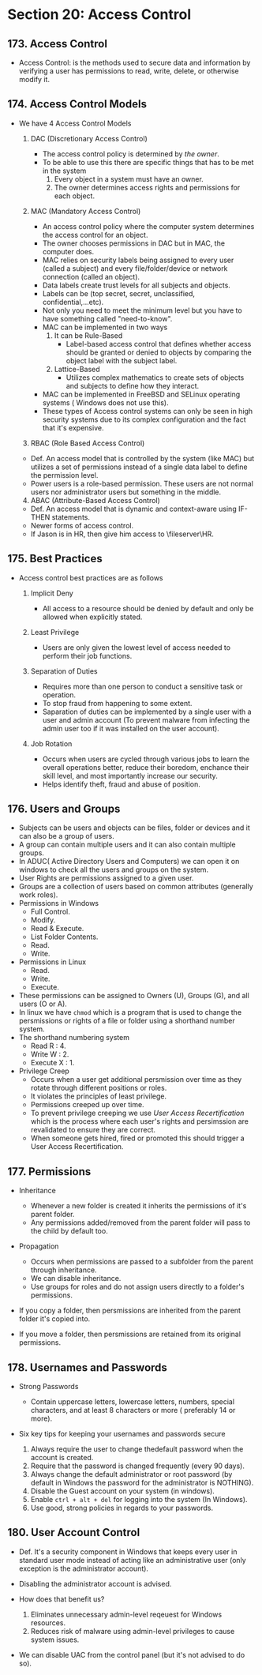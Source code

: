 # Section 20: Access Control  

## 173. Access Control  

* Access Control: is the methods used to secure data and information by verifying a user has permissions to read, write, delete, or otherwise modify it.  

## 174. Access Control Models  

* We have 4 Access Control Models  
  1. DAC (Discretionary Access Control)  
     * The access control policy is determined by *the owner*.  
     * To be able to use this there are specific things that has to be met in the system  
       1. Every object in a system must have an owner. 
       2. The owner determines access rights and permissions for each object.  

  2. MAC (Mandatory Access Control)  
     * An access control policy where the computer system determines the access control for an object. 
     * The owner chooses permissions in DAC but in MAC, the computer does.  
     * MAC relies on security labels being assigned to every user (called a subject) and every file/folder/device or network connection (called an object).
     * Data labels create trust levels for all subjects and objects.
     * Labels can be (top secret, secret, unclassified, confidential,...etc).
     * Not only you need to meet the minimum level but you have to have something called "need-to-know".  
     * MAC can be implemented in two ways  
       1. It can be Rule-Based  
          * Label-based access control that defines whether access should be granted or denied to objects by comparing the object label with the subject label. 
       2. Lattice-Based  
          * Utilizes complex mathematics to create sets of objects and subjects to define how they interact. 
     * MAC can be implemented in FreeBSD and SELinux operating systems ( Windows does not use this). 
     * These types of Access control systems can only be seen in high security systems due to its complex configuration and the fact that it's expensive.
  3. RBAC (Role Based Access Control)  
    * Def. An access model that is controlled by the system (like MAC) but utilizes a set of permissions instead of a single data label to define the permission level.
    * Power users is a role-based permission. These users are not normal users nor administrator users but something in the middle.

  4. ABAC (Attribute-Based Access Control)  
    * Def. An access model that is dynamic and context-aware using IF-THEN statements.
    * Newer forms of access control.
    * If Jason is in HR, then give him access to \\fileserver\HR.  

## 175. Best Practices  

* Access control best practices are as follows  
  1. Implicit Deny  
     * All access to a resource should be denied by default and only be allowed when explicitly stated.  
  2. Least Privilege  
     * Users are only given the lowest level of access needed to perform their job functions.  
  3. Separation of Duties  
     * Requires more than one person to conduct a sensitive task or operation. 
     * To stop fraud from happening to some extent.  
     * Saparation of duties can be implemented by a single user with a user and admin account (To prevent malware from infecting the admin user too if it was installed on the user account).  

  4. Job Rotation  
     * Occurs when users are cycled through various jobs to learn the overall operations better, reduce their boredom, enchance their skill level, and most importantly increase our security. 
     * Helps identify theft, fraud and abuse of position.

## 176. Users and Groups  

* Subjects can be users and objects can be files, folder or devices and it can also be a group of users.  
* A group can contain multiple users and it can also contain multiple groups.
* In ADUC( Active Directory Users and Computers) we can open it on windows to check all the users and groups on the system.  
* User Rights are permissions assigned to a given user.  
* Groups are a collection of users based on common attributes (generally work roles).  
* Permissions in Windows  
  * Full Control.
  * Modify.
  * Read & Execute.
  * List Folder Contents.
  * Read.
  * Write.  
* Permissions in Linux  
  * Read.
  * Write.
  * Execute.  
* These permissions can be assigned to Owners (U), Groups (G), and all users (O or A).  
* In linux we have `chmod` which is a program that is used to change the persmissions or rights of a file or folder using a shorthand number system.  
* The shorthand numbering system  
  * Read R : 4.
  * Write W : 2.
  * Execute X : 1.  
* Privilege Creep  
  * Occurs when a user get additional persmission over time as they rotate through different positions or roles.  
  * It violates the principles of least privilege.  
  * Permissions creeped up over time.  
  * To prevent privilege creeping we use *User Access Recertification* which is the process where each user's rights and persimssion are revalidated to ensure they are correct.  
  * When someone gets hired, fired or promoted this should trigger a User Access Recertification.

## 177. Permissions  

* Inheritance  
  * Whenever a new folder is created it inherits the permissions of it's parent folder.  
  * Any permissions added/removed from the parent folder will pass to the child by default too. 


* Propagation  
  * Occurs when permissions are passed to a subfolder from the parent through inheritance.  
  * We can disable inheritance.  
  * Use groups for roles and do not assign users directly to a folder's permissions.

* If you copy a folder, then persmissions are inherited from the parent folder it's copied into.  

* If you move a folder, then persmissions are retained from its original permissions.

## 178. Usernames and Passwords  

* Strong Passwords  
  * Contain uppercase letters, lowercase letters, numbers, special characters, and at least 8 characters or more ( preferably 14 or more).
   

* Six key tips for keeping your usernames and passwords secure  
  1. Always require the user to change thedefault password when the account is created.  
  2. Require that the password is changed frequently (every 90 days).
  3. Always change the default administrator or root password (by default in Windows the password for the administrator is NOTHING). 
  4. Disable the Guest account on your system (in windows).
  5. Enable `ctrl + alt + del` for logging into the system (In Windows).  
  6. Use good, strong policies in regards to your passwords.   

## 180. User Account Control  
* Def. It's a security component in Windows that keeps every user in standard user mode instead of acting like an administrative user (only exception is the administrator account).
* Disabling the administrator account is advised.
* How does that benefit us?  
  1. Eliminates unnecessary admin-level reqeuest for Windows resources. 
  2. Reduces risk of malware using admin-level privileges to cause system issues.  

* We can disable UAC from the control panel (but it's not advised to do so).